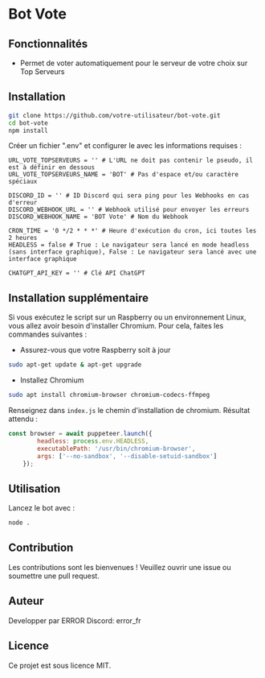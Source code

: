 # Bot Vote

## Fonctionnalités

- Permet de voter automatiquement pour le serveur de votre choix sur Top Serveurs

## Installation

```bash
git clone https://github.com/votre-utilisateur/bot-vote.git
cd bot-vote
npm install
```

Créer un fichier ".env" et configurer le avec les informations requises :

```
URL_VOTE_TOPSERVEURS = '' # L'URL ne doit pas contenir le pseudo, il est à définir en dessous
URL_VOTE_TOPSERVEURS_NAME = 'BOT' # Pas d'espace et/ou caractère spéciaux

DISCORD_ID = '' # ID Discord qui sera ping pour les Webhooks en cas d'erreur
DISCORD_WEBHOOK_URL = '' # Webhook utilisé pour envoyer les erreurs
DISCORD_WEBHOOK_NAME = 'BOT Vote' # Nom du Webhook

CRON_TIME = '0 */2 * * *' # Heure d'exécution du cron, ici toutes les 2 heures
HEADLESS = false # True : Le navigateur sera lancé en mode headless (sans interface graphique), False : Le navigateur sera lancé avec une interface graphique

CHATGPT_API_KEY = '' # Clé API ChatGPT
```

## Installation supplémentaire

Si vous exécutez le script sur un Raspberry ou un environnement Linux, vous allez avoir besoin d'installer Chromium.
Pour cela, faites les commandes suivantes :

- Assurez-vous que votre Raspberry soit à jour
```bash
sudo apt-get update & apt-get upgrade
```

- Installez Chromium
```bash
sudo apt install chromium-browser chromium-codecs-ffmpeg
```

Renseignez dans `index.js` le chemin d'installation de chromium.
Résultat attendu :

```js
const browser = await puppeteer.launch({
        headless: process.env.HEADLESS,
        executablePath: '/usr/bin/chromium-browser',
        args: ['--no-sandbox', '--disable-setuid-sandbox']
    });

```

## Utilisation

Lancez le bot avec :

```bash
node .
```

## Contribution

Les contributions sont les bienvenues ! Veuillez ouvrir une issue ou soumettre une pull request.

## Auteur

Developper par ERROR
Discord: error_fr

## Licence

Ce projet est sous licence MIT.
